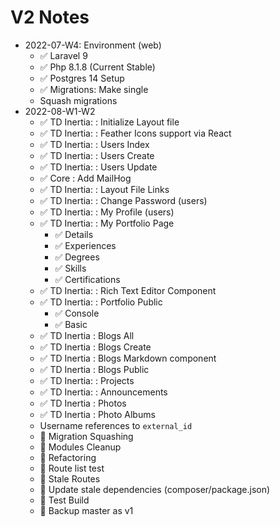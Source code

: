 # V2 Notes

- 2022-07-W4: Environment (web)
    - ✅ Laravel 9
    - ✅ Php 8.1.8 (Current Stable)
    - ✅ Postgres 14 Setup
    - ✅ Migrations: Make single
    - Squash migrations
- 2022-08-W1-W2
    - ✅ TD Inertia: : Initialize Layout file
    - ✅ TD Inertia: : Feather Icons support via React
    - ✅ TD Inertia: : Users Index
    - ✅ TD Inertia: : Users Create
    - ✅ TD Inertia: : Users Update
    - ✅ Core        : Add MailHog
    - ✅ TD Inertia: : Layout File Links
    - ✅ TD Inertia: : Change Password (users)
    - ✅ TD Inertia: : My Profile (users)
    - ✅ TD Inertia: : My Portfolio Page
        - ✅ Details
        - ✅ Experiences
        - ✅ Degrees
        - ✅ Skills
        - ✅ Certifications
    - ✅ TD Inertia: :  Rich Text Editor Component
    - ✅ TD Inertia: :  Portfolio Public
        - ✅ Console
        - ✅ Basic
    - ✅ TD Inertia  : Blogs All
    - ✅ TD Inertia  : Blogs Create
    - ✅ TD Inertia  : Blogs Markdown component
    - ✅ TD Inertia  : Blogs Public
    - ✅ TD Inertia: : Projects
    - ✅ TD Inertia: : Announcements
    - ✅ TD Inertia  : Photos
    - ✅ TD Inertia  : Photo Albums
    - Username references to `external_id`
    - 🚧 Migration Squashing
    - 🚧 Modules Cleanup
    - 🚧 Refactoring
    - 🚧 Route list test
    - 🚧 Stale Routes
    - 🚧 Update stale dependencies (composer/package.json)
    - 🚧 Test Build
    - 🚧 Backup master as v1 